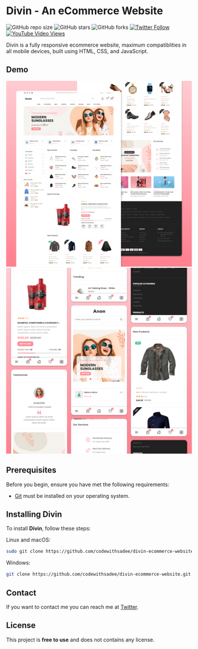 # Divin - An eCommerce Website

![GitHub repo size](https://img.shields.io/github/repo-size/codewithsadee/divin-ecommerce-website)
![GitHub stars](https://img.shields.io/github/stars/codewithsadee/divin-ecommerce-website?style=social)
![GitHub forks](https://img.shields.io/github/forks/codewithsadee/divin-ecommerce-website?style=social)
[![Twitter Follow](https://img.shields.io/twitter/follow/codewithsadee_?style=social)](https://twitter.com/intent/follow?screen_name=codewithsadee_)
[![YouTube Video Views](https://img.shields.io/youtube/views/3l8Lob4ysI0?style=social)](https://youtu.be/3l8Lob4ysI0)

Divin is a fully responsive ecommerce website, maximum compatiblities in all mobile devices, built using HTML, CSS, and JavaScript.

## Demo

![Divin Desktop Demo](./website-demo-image/desktop.png "Desktop Demo")
![Divin Mobile Demo](./website-demo-image/mobile.png "Mobile Demo")

## Prerequisites

Before you begin, ensure you have met the following requirements:

* [Git](https://git-scm.com/downloads "Download Git") must be installed on your operating system.

## Installing Divin

To install **Divin**, follow these steps:

Linux and macOS:

```bash
sudo git clone https://github.com/codewithsadee/divin-ecommerce-website.git
```

Windows:

```bash
git clone https://github.com/codewithsadee/divin-ecommerce-website.git
```

## Contact

If you want to contact me you can reach me at [Twitter](https://www.twitter.com/codewithsadee).

## License

This project is **free to use** and does not contains any license.
